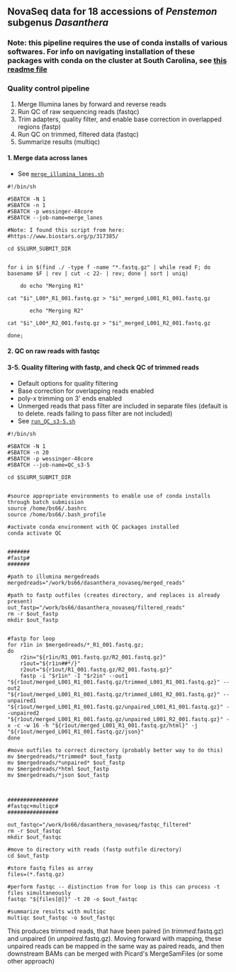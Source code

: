 ## NovaSeq data for 18 accessions of *Penstemon* subgenus *Dasanthera*

### Note: this pipeline requires the use of conda installs of various softwares. For info on navigating installation of these packages with conda on the cluster at South Carolina, see [this readme file](https://github.com/benstemon/dasanthera_novaseq/blob/main/conda_info/README.md)

### Quality control pipeline
1. Merge Illumina lanes by forward and reverse reads
2. Run QC of raw sequencing reads (fastqc)
3. Trim adapters, quality filter, and enable base correction in overlapped regions (fastp)
4. Run QC on trimmed, filtered data (fastqc)
5. Summarize results (multiqc)

#### 1. Merge data across lanes
* See [`merge_illumina_lanes.sh`](https://github.com/benstemon/dasanthera_novaseq/blob/main/QC/merge_illumina_lanes.sh)

```shell
#!/bin/sh

#SBATCH -N 1
#SBATCH -n 1
#SBATCH -p wessinger-48core
#SBATCH --job-name=merge_lanes

#Note: I found this script from here:
#https://www.biostars.org/p/317385/

cd $SLURM_SUBMIT_DIR


for i in $(find ./ -type f -name "*.fastq.gz" | while read F; do basename $F | rev | cut -c 22- | rev; done | sort | uniq)

    do echo "Merging R1"

cat "$i"_L00*_R1_001.fastq.gz > "$i"_merged_L001_R1_001.fastq.gz

       echo "Merging R2"

cat "$i"_L00*_R2_001.fastq.gz > "$i"_merged_L001_R2_001.fastq.gz

done;
```

#### 2. QC on raw reads with fastqc

#### 3-5. Quality filtering with fastp, and check QC of trimmed reads
* Default options for quality filtering
* Base correction for overlapping reads enabled
* poly-x trimming on 3' ends enabled
* Unmerged reads that pass filter are included in separate files (default is to delete. reads failing to pass filter are not included)
* See [`run_QC_s3-5.sh`](https://github.com/benstemon/dasanthera_novaseq/blob/main/QC/run_QC_s3-5.sh)

```shell
#!/bin/sh

#SBATCH -N 1
#SBATCH -n 20
#SBATCH -p wessinger-48core
#SBATCH --job-name=QC_s3-5

cd $SLURM_SUBMIT_DIR


#source appropriate environments to enable use of conda installs through batch submission
source /home/bs66/.bashrc
source /home/bs66/.bash_profile

#activate conda environment with QC packages installed
conda activate QC


#######
#fastp#
#######

#path to illumina mergedreads
mergedreads="/work/bs66/dasanthera_novaseq/merged_reads"

#path to fastp outfiles (creates directory, and replaces is already present)
out_fastp="/work/bs66/dasanthera_novaseq/filtered_reads"
rm -r $out_fastp
mkdir $out_fastp


#fastp for loop
for r1in in $mergedreads/*_R1_001.fastq.gz; 
do
    r2in="${r1in/R1_001.fastq.gz/R2_001.fastq.gz}"
    r1out="${r1in##*/}"
    r2out="${r1out/R1_001.fastq.gz/R2_001.fastq.gz}"
    fastp -i "$r1in" -I "$r2in" --out1 "${r1out/merged_L001_R1_001.fastq.gz/trimmed_L001_R1_001.fastq.gz}" --out2 "${r1out/merged_L001_R1_001.fastq.gz/trimmed_L001_R2_001.fastq.gz}" --unpaired1 "${r1out/merged_L001_R1_001.fastq.gz/unpaired_L001_R1_001.fastq.gz}" --unpaired2 "${r1out/merged_L001_R1_001.fastq.gz/unpaired_L001_R2_001.fastq.gz}" -x -c -w 16 -h "${r1out/merged_L001_R1_001.fastq.gz/html}" -j "${r1out/merged_L001_R1_001.fastq.gz/json}"
done

#move outfiles to correct directory (probably better way to do this)
mv $mergedreads/*trimmed* $out_fastp
mv $mergedreads/*unpaired* $out_fastp
mv $mergedreads/*html $out_fastp
mv $mergedreads/*json $out_fastp



################
#fastqc+multiqc#
################

out_fastqc="/work/bs66/dasanthera_novaseq/fastqc_filtered"
rm -r $out_fastqc
mkdir $out_fastqc

#move to directory with reads (fastp outfile directory)
cd $out_fastp

#store fastq files as array
files=(*.fastq.gz)

#perform fastqc -- distinction from for loop is this can process -t files simultaneously
fastqc "${files[@]}" -t 20 -o $out_fastqc

#summarize results with multiqc
multiqc $out_fastqc -o $out_fastqc
```

This produces trimmed reads, that have been paired (in *trimmed*.fastq.gz) and unpaired (in *unpaired*.fastq.gz).
Moving forward with mapping, these unpaired reads can be mapped in the same way as paired reads, and then downstream BAMs can be merged with Picard's MergeSamFiles (or some other approach) 
